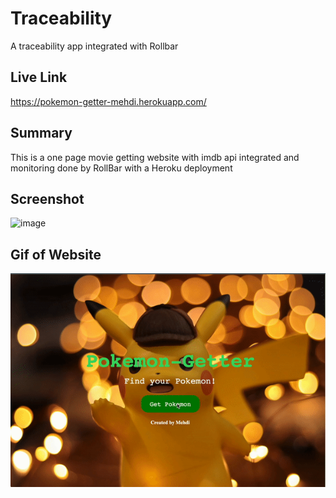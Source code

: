 # Traceability
A traceability app integrated with Rollbar

## Live Link
https://pokemon-getter-mehdi.herokuapp.com/

## Summary
This is a one page movie getting website with imdb api integrated and monitoring done by RollBar with a Heroku deployment

## Screenshot
![image](./public/img.png)

## Gif of Website
![gif](./public/gif.gif)